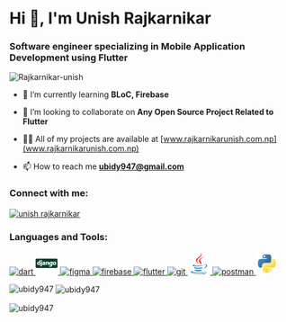 <h1>Hi 👋, I'm Unish Rajkarnikar</h1>
<h3>Software engineer specializing in Mobile Application Development using Flutter</h3>

<p align="left"> <img src="https://komarev.com/ghpvc/?username=Rajkarnikar-unish&label=Profile%20views&color=0e75b6&style=flat" alt="Rajkarnikar-unish" /> </p>

- 🌱 I’m currently learning **BLoC, Firebase**

- 👯 I’m looking to collaborate on **Any Open Source Project Related to Flutter**

- 👨‍💻 All of my projects are available at [www.rajkarnikarunish.com.np](www.rajkarnikarunish.com.np)

- 📫 How to reach me **ubidy947@gmail.com**

<h3 align="left">Connect with me:</h3>
<p align="left">
<a href="https://linkedin.com/in/unish rajkarnikar" target="blank"><img align="center" src="https://raw.githubusercontent.com/rahuldkjain/github-profile-readme-generator/master/src/images/icons/Social/linked-in-alt.svg" alt="unish rajkarnikar" height="30" width="40" /></a>
</p>

<h3 align="left">Languages and Tools:</h3>
<p align="left"> <a href="https://dart.dev" target="_blank" rel="noreferrer"> <img src="https://www.vectorlogo.zone/logos/dartlang/dartlang-icon.svg" alt="dart" width="40" height="40"/> </a> <a href="https://www.djangoproject.com/" target="_blank" rel="noreferrer"> <img src="https://raw.githubusercontent.com/devicons/devicon/master/icons/django/django-original.svg" alt="django" width="40" height="40"/> </a> <a href="https://www.figma.com/" target="_blank" rel="noreferrer"> <img src="https://www.vectorlogo.zone/logos/figma/figma-icon.svg" alt="figma" width="40" height="40"/> </a> <a href="https://firebase.google.com/" target="_blank" rel="noreferrer"> <img src="https://www.vectorlogo.zone/logos/firebase/firebase-icon.svg" alt="firebase" width="40" height="40"/> </a> <a href="https://flutter.dev" target="_blank" rel="noreferrer"> <img src="https://www.vectorlogo.zone/logos/flutterio/flutterio-icon.svg" alt="flutter" width="40" height="40"/> </a> <a href="https://git-scm.com/" target="_blank" rel="noreferrer"> <img src="https://www.vectorlogo.zone/logos/git-scm/git-scm-icon.svg" alt="git" width="40" height="40"/> </a> <a href="https://www.java.com" target="_blank" rel="noreferrer"> <img src="https://raw.githubusercontent.com/devicons/devicon/master/icons/java/java-original.svg" alt="java" width="40" height="40"/> </a> <a href="https://postman.com" target="_blank" rel="noreferrer"> <img src="https://www.vectorlogo.zone/logos/getpostman/getpostman-icon.svg" alt="postman" width="40" height="40"/> </a> <a href="https://www.python.org" target="_blank" rel="noreferrer"> <img src="https://raw.githubusercontent.com/devicons/devicon/master/icons/python/python-original.svg" alt="python" width="40" height="40"/> </a> </p>

<p><img align="left" src="https://github-readme-stats.vercel.app/api/top-langs?username=ubidy947&show_icons=true&theme=onedark&locale=en&layout=compact" alt="ubidy947" /></p>

<p>&nbsp;<img align="center" src="https://github-readme-stats.vercel.app/api?username=ubidy947&show_icons=true&theme=onedark&locale=en" alt="ubidy947" /></p>

<p><img align="center" src="https://github-readme-streak-stats.herokuapp.com/?user=ubidy947&theme=dark" alt="ubidy947" /></p>

